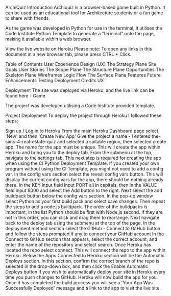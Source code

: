 ArchiQuiz
Introduction
Archiquiz is a browser-based game built in Python. It can be used as an educational tool for Architecture students or a fun game to share with friends.

As the game was developed in Python for use in the terminal, it utilises the Code Institute Python Template to generate a "terminal" onto the page, making it available within a web browser.

View the live website on Heroku Please note: To open any links in this document in a new browser tab, please press CTRL + Click.

Table of Contents
User Experience Design (UX)
The Strategy Plane
Site Goals
User Stories
The Scope Plane
The Structure Plane
Opportunities
The Skeleton Plane
Wireframes
Logic Flow
The Surface Plane
Features
Future Enhancements
Testing
Deployment
Credits
UX


Deployment
The site was deployed via Heroku, and the live link can be found here - Game.

The project was developed utilising a Code Institute provided template.

Project Deployment
To deploy the project through Heroku I followed these steps:

Sign up / Log in to Heroku
From the main Heroku Dashboard page select 'New' and then 'Create New App'
Give the project a name - I entered the-sims-4-real-estate-quiz and selected a suitable region, then selected create app. The name for the app must be unique.
This will create the app within Heroku and bring you to the deploy tab. From the submenu at the top, navigate to the settings tab.
This next step is required for creating the app when using the CI Python Deployment Template. If you created your own program without using the CI Template, you might not need to add a config var.
In the config vars section select the reveal config vars button. This will display the current config vars for the app, there should be nothing already there.
In the KEY input field input PORT all in capitals, then in the VALUE field input 8000 and select the Add button to the right.
Next select the add buildpack button below the config vars section.
In the pop-up window select Python as your first build pack and select save changes.
Then repeat the steps to add a node.js buildpack.
The order of the buildpacks is important, in the list Python should be first with Node.js second. If they are not in this order, you can click and drag them to rearrange.
Next navigate back to the deploy tab using the submenu at the top of the page.
In the deployment method section select the GitHub - Connect to GitHub button and follow the steps prompted if any to connect your GitHub account
In the Connect to GitHub section that appears, select the correct account, and enter the name of the repository and select search.
Once Heroku has located the repo select connect.
This will connect the repo to the app within Heroku. Below the Apps Connected to Heroku section will be the Automatic Deploys section.
In this section, confirm the correct branch of the repo is selected in the drop-down box, and then click the Enable Automatic Deploys button if you wish to automatically deploy your site in Heroku every time you push changes to GitHub.
Heroku will now build the app for you. Once it has completed the build process you will see a 'Your App Was Successfully Deployed' message and a link to the app to visit the live site.
